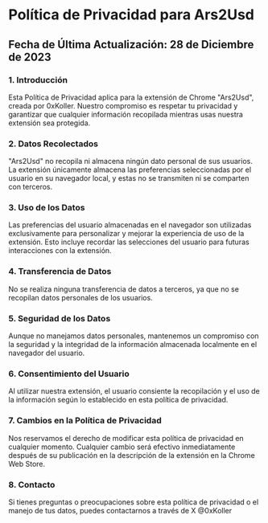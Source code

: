 # Política de Privacidad para Ars2Usd

## Fecha de Última Actualización: 28 de Diciembre de 2023

### 1. Introducción
Esta Política de Privacidad aplica para la extensión de Chrome "Ars2Usd", creada por 0xKoller. Nuestro compromiso es respetar tu privacidad y garantizar que cualquier información recopilada mientras usas nuestra extensión sea protegida.

### 2. Datos Recolectados
"Ars2Usd" no recopila ni almacena ningún dato personal de sus usuarios. La extensión únicamente almacena las preferencias seleccionadas por el usuario en su navegador local, y estas no se transmiten ni se comparten con terceros.

### 3. Uso de los Datos
Las preferencias del usuario almacenadas en el navegador son utilizadas exclusivamente para personalizar y mejorar la experiencia de uso de la extensión. Esto incluye recordar las selecciones del usuario para futuras interacciones con la extensión.

### 4. Transferencia de Datos
No se realiza ninguna transferencia de datos a terceros, ya que no se recopilan datos personales de los usuarios.

### 5. Seguridad de los Datos
Aunque no manejamos datos personales, mantenemos un compromiso con la seguridad y la integridad de la información almacenada localmente en el navegador del usuario.

### 6. Consentimiento del Usuario
Al utilizar nuestra extensión, el usuario consiente la recopilación y el uso de la información según lo establecido en esta política de privacidad.

### 7. Cambios en la Política de Privacidad
Nos reservamos el derecho de modificar esta política de privacidad en cualquier momento. Cualquier cambio será efectivo inmediatamente después de su publicación en la descripción de la extensión en la Chrome Web Store.

### 8. Contacto
Si tienes preguntas o preocupaciones sobre esta política de privacidad o el manejo de tus datos, puedes contactarnos a través de X @0xKoller

